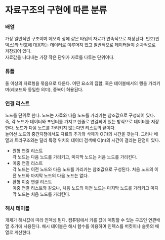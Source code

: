 # 자료구조의 구현에 따른 분류
### 배열 
가장 일반적인 구조이며 메모리 상에 같은 타입의 자료가 연속적으로 저장된다.   번호(인덱스)와 번호에 대응하는 데이터로 이루어져 있고 일반적으로 데이터들이 순차적으로 저장되어 있다.   
자료값을 나타내는 가장 작은 단위가 자료를 다루는 단위이다.
### 튜플
둘 이상의 자료형을 묶음으로 다룬다. 어떤 요소의 집합, 혹은 테이블에서의 행을 가리키며(레코드와 동일한 의미), 중복이 허용된다.   
### 연결 리스트 
노드를 단위로 한다. 노드는 자료와 다음 노드를 가리키는 참조값으로 구성되어 있다. 즉, 각 노드가 데이터와 포인터를 가지고 한줄로 연결되어 있는 방식으로 데이터를 저장한다. 노드가 다음 노드를 가리키지 않는다면 리스트의 끝이다.   
늘어선 노드의 중간지점에서도 자료의 추가와 삭제가 O(1)의 시간을 갖는다. 그러나 배열과 트리구조와는 달리 특정 위치의 데이터 검색에 O(n)의 시간이 걸리는 단점이 있다.
* 원형 연결 리스트   
각 노드는 다음 노드를 가리키고, 마지막 노드는 처음 노드를 가리킨다.
* 이중 연결 리스트   
각 노드는 이전 노드와 다음 노드를 가리키는 참조값으로 구성된다. 처음 노드의 이전 노드와 마지막 노드의 다음 노드는 없다.
* 환형 이중 연결 리스트   
이중 연결 리스트와 같으나, 처음 노드의 이전 노드는 마지막 노드를 가리키고 마지막 노드는 처음 노드를 가리킨다.
### 해시 테이블
개체가 해시값에 따라 인덱싱 된다. 컴퓨팅에서 키를 값에 매핑할 수 있는 구조인 연관배열 추가에 사용된다. 해시 테이블은 해시 함수를 이용하여 인덱스를 버킷이나 슬롯의 배열로 계산한다.
